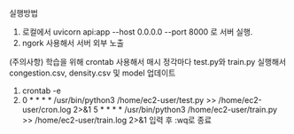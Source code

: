 실행방법
1. 로컬에서 uvicorn api:app --host 0.0.0.0 --port 8000 로 서버 실행.
2. ngork 사용해서 서버 외부 노출

(주의사항)
학습을 위해 crontab 사용해서 매시 정각마다 test.py와 train.py 실행해서 congestion.csv, density.csv 및 model 업데이트
1. crontab -e
2. 0 * * * * /usr/bin/python3 /home/ec2-user/test.py >> /home/ec2-user/cron.log 2>&1
   5 * * * * /usr/bin/python3 /home/ec2-user/train.py >> /home/ec2-user/train.log 2>&1 입력 후 :wq로 종료